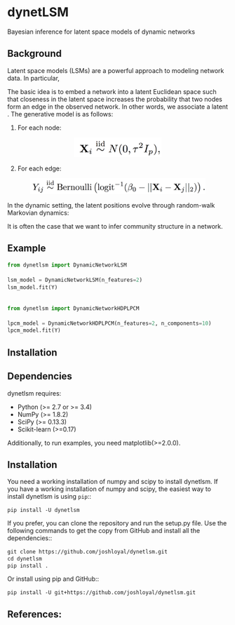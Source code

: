 dynetLSM
========
Bayesian inference for latent space models of dynamic networks

Background
----------

Latent space models (LSMs) are a powerful approach to modeling network data. In particular,


The basic idea is to embed a network into a latent Euclidean space such that closeness in the latent space increases the probability that two nodes form an edge in the observed network. In other words, we associate a latent . The generative model is as follows:

1. For each node:

<p align="center">
<img src="/images/static_lsm_prior.png" alt="latent positions prior" width="200">
</p>

2. For each edge:

<p align="center">
<img src="/images/static_lsm.png" alt="static lsm" width="400">
</p>

In the dynamic setting, the latent positions evolve through random-walk Markovian dynamics:


It is often the case that we want to infer community structure in a network.

Example
-------

```python
from dynetlsm import DynamicNetworkLSM

lsm_model = DynamicNetworkLSM(n_features=2)
lsm_model.fit(Y)
```

```python

from dynetlsm import DynamicNetworkHDPLPCM

lpcm_model = DynamicNetworkHDPLPCM(n_features=2, n_components=10)
lpcm_model.fit(Y)
```


Installation
------------

Dependencies
------------
dynetlsm requires:

- Python (>= 2.7 or >= 3.4)
- NumPy (>= 1.8.2)
- SciPy (>= 0.13.3)
- Scikit-learn (>=0.17)

Additionally, to run examples, you need matplotlib(>=2.0.0).

Installation
------------
You need a working installation of numpy and scipy to install dynetlsm. If you have a working installation of numpy and scipy, the easiest way to install dynetlsm is using ``pip``::

```
pip install -U dynetlsm
```

If you prefer, you can clone the repository and run the setup.py file. Use the following commands to get the copy from GitHub and install all the dependencies::

```
git clone https://github.com/joshloyal/dynetlsm.git
cd dynetlsm
pip install .
```

Or install using pip and GitHub::

```
pip install -U git+https://github.com/joshloyal/dynetlsm.git
```


References:
-----------
